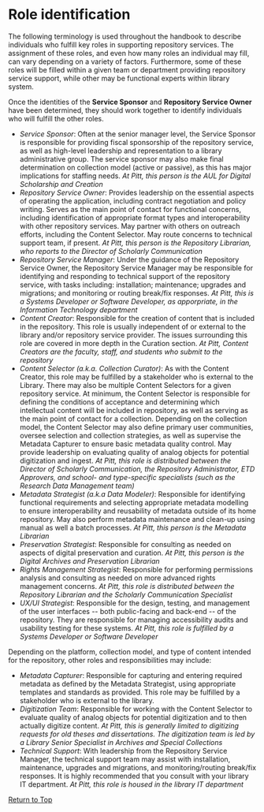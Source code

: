 # Role identification

The following terminology is used throughout the handbook to describe individuals who fulfill key roles in supporting repository services. The assignment of these roles, and even how many roles an individual may fill, can vary depending on a variety of factors. Furthermore, some of these roles will be filled within a given team or department providing repository service support, while other may be functional experts within library system.

Once the identities of the **Service Sponsor** and **Repository Service Owner** have been determined, they should work together to identify individuals who will fulfill the other roles.

* *Service Sponsor*: Often at the senior manager level, the Service Sponsor is responsible for providing fiscal sponsorship of the repository service, as well as high-level leadership and representation to a library administrative group. The service sponsor may also make final determination on collection model (active or passive), as this has major implications for staffing needs. *At Pitt, this person is the AUL for Digital Scholarship and Creation*
* *Repository Service Owner*: Provides leadership on the essential aspects of operating the application, including contract negotiation and policy writing. Serves as the main point of contact for functional concerns, including identification of appropriate format types and interoperability with other repository services. May partner with others on outreach efforts, including the Content Selector. May route concerns to technical support team, if present. *At Pitt, this person is the Repository Librarian, who reports to the Director of Scholarly Communication*
* *Repository Service Manager*: Under the guidance of the Repository Service Owner, the Repository Service Manager may be responsible for identifying and responding to technical support of the repository service, with tasks including: installation; maintenance; upgrades and migrations; and monitoring or routing break/fix responses.  *At Pitt, this is a Systems Developer or Software Developer, as apporpriate, in the Information Technology department*
* *Content Creator*: Responsible for the creation of content that is included in the repository. This role is usually independent of or external to the library and/or repository service provider. The issues surrounding this role are covered in more depth in the Curation section. *At Pitt, Content Creators are the faculty, staff, and students who submit to the repository*
* *Content Selector (a.k.a. Collection Curator)*: As with the Content Creator, this role may be fulfilled by a stakeholder who is external to the Library. There may also be multiple Content Selectors for a given repository service. At minimum, the Content Selector is responsible for defining the conditions of acceptance and determining which intellectual content will be included in repository, as well as serving as the main point of contact for a collection. Depending on the collection model, the Content Selector may also define primary user communities, oversee selection and collection strategies, as well as supervise the Metadata Capturer to ensure basic metadata quality control. May provide leadership on evaluating quality of analog objects for potential digitization and ingest. *At Pitt, this role is distributed between the Director of Scholarly Communication, the Repository Administrator, ETD Approvers, and school- and type-specific specialists (such as the Research Data Management team)*
* *Metadata Strategist (a.k.a Data Modeler)*: Responsible for identifying functional requirements and selecting appropriate metadata modelling to ensure interoperability and reusability of metadata outside of its home repository. May also perform metadata maintenance and clean-up using manual as well a batch processes.  *At Pitt, this person is the Metadata Librarian* 
* *Preservation Strategist*: Responsible for consulting as needed on aspects of digital preservation and curation. *At Pitt, this person is the Digital Archives and Preservation Librarian* 
* *Rights Management Strategist*: Responsible for performing permissions analysis and consulting as needed on more advanced rights management concerns. *At Pitt, this role is distributed between the Repository Librarian and the Scholarly Communication Specialist*
* *UX/UI Strategist*: Responsible for the design, testing, and management of the user interfaces -- both public-facing and back-end -- of the repository. They are responsible for managing accessibility audits and usability testing for these systems. *At Pitt, this role is fulfilled by a Systems Developer or Software Developer* 

Depending on the platform, collection model, and type of content intended for the repository, other roles and responsibilities may include:

* *Metadata Capturer*: Responsible for capturing and entering required metadata as defined by the Metadata Strategist, using appropriate templates and standards as provided. This role may be fulfilled by a stakeholder who is external to the library.
* *Digitization Team*: Responsible for working with the Content Selector to evaluate quality of analog objects for potential digitization and to then actually digitize content. *At Pitt, this is generally limited to digitizing requests for old theses and dissertations. The digitization team is led by a Library Senior Specialist in Archives and Special Collections* 
* *Technical Support*: With leadership from the Repository Service Manager, the technical support team may assist with installation, maintenance, upgrades and migrations, and monitoring/routing break/fix responses. It is highly recommended that you consult with your library IT department. *At Pitt, this role is housed in the library IT department*

[Return to Top](#top)
